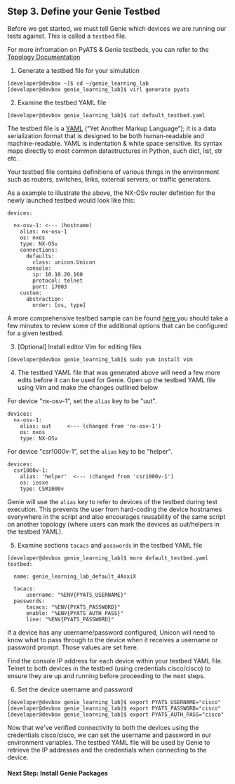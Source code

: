 ## Step 3. Define your Genie Testbed

Before we get started, we must tell Genie which devices we are running our tests against. This is called a `testbed` file.

For more infromation on PyATS & Genie testbeds, you can refer to the [Topology Documentation](https://pubhub.devnetcloud.com/media/pyats/docs/topology/introduction.html)


1. Generate a testbed file for your simulation

```
[developer@devbox ~]$ cd ~/genie_learning_lab
[developer@devbox genie_learning_lab]$ virl generate pyats
```


2. Examine the testbed YAML file

```
[developer@devbox genie_learning_lab]$ cat default_testbed.yaml
```

The testbed file is a [YAML](https://en.wikipedia.org/wiki/YAML) (“Yet Another Markup Language”); it is a data serialization format that is designed to be both human-readable and machine-readable. YAML is indentation & white space sensitive. Its syntax maps directly to most common datastructures in Python, such dict, list, str etc.

Your testbed file contains definitions of various things in the environment such as routers, switches, links, external servers, or traffic generators.

As a example to illustrate the above, the NX-OSv router defintion for the newly launched testbed would look like this:

```
devices:

  nx-osv-1: <--- (hostname)
    alias: nx-osv-1
    os: nxos
    type: NX-OSv
    connections:
      defaults:
        class: unicon.Unicon
      console:
        ip: 10.10.20.160
        protocol: telnet
        port: 17003
    custom:
      abstraction:
        order: [os, type]
```

A more comprehensive testbed sample can be found
  <a href="https://pubhub.devnetcloud.com/media/pyats/docs/topology/schema.html#production-yaml-schema" target="_blank">
    here
  </a>
you should take a few minutes to review some of the additional options that can be configured for a given testbed.


3. [Optional] Install editor Vim for editing files

```
[developer@devbox genie_learning_lab]$ sudo yum install vim
```


4. The testbed YAML file that was generated above will need a few more edits before it can be used for Genie. Open up the testbed YAML file using Vim and make the changes outlined below

For device "nx-osv-1", set the `alias` key to be "uut".

```
devices:
  nx-osv-1:
    alias: uut     <--- (changed from 'nx-osv-1')
    os: nxos
    type: NX-OSv
```

For device "csr1000v-1", set the `alias` key to be "helper".

```
devices:
  csr1000v-1:
    alias: 'helper'  <--- (changed from 'csr1000v-1')
    os: iosxe
    type: CSR1000v
```

Genie will use the `alias` key to refer to devices of the testbed during test execution. This prevents the user from hard-coding the device hostnames everywhere in the script and also encourages reusability of the same script on another topology (where users can mark the devices as uut/helpers in the testbed YAML).


5. Examine sections `tacacs` and `passwords` in the testbed YAML file

```
[developer@devbox genie_learning_lab]$ more default_testbed.yaml
testbed:

  name: genie_learning_lab_default_4AsxiX

  tacacs:
      username: "%ENV{PYATS_USERNAME}"
  passwords:
      tacacs: "%ENV{PYATS_PASSWORD}"
      enable: "%ENV{PYATS_AUTH_PASS}"
      line: "%ENV{PYATS_PASSWORD}"
```

If a device has any username/password configured, Unicon will need to know what to pass through to the device when it receives a username or password prompt. Those values are set here.

Find the console IP address for each device within your testbed YAML file. Telnet to both devices in the testbed (using credentials cisco/cisco) to ensure they are up and running before proceeding to the next steps.


6. Set the device username and password

```
[developer@devbox genie_learning_lab]$ export PYATS_USERNAME="cisco"
[developer@devbox genie_learning_lab]$ export PYATS_PASSWORD="cisco"
[developer@devbox genie_learning_lab]$ export PYATS_AUTH_PASS="cisco"
```

Now that we've verified connectivity to both the devices using the credentials cisco/cisco, we can set the username and password in our environment variables. The testbed YAML file will be used by Genie to retrieve the IP addresses and the credentials when connecting to the device.


#### Next Step: Install Genie Packages
